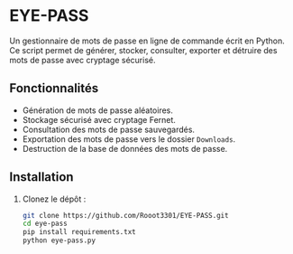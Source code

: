 # EYE-PASS

Un gestionnaire de mots de passe en ligne de commande écrit en Python. Ce script permet de générer, stocker, consulter, exporter et détruire des mots de passe avec cryptage sécurisé.

## Fonctionnalités

- Génération de mots de passe aléatoires.
- Stockage sécurisé avec cryptage Fernet.
- Consultation des mots de passe sauvegardés.
- Exportation des mots de passe vers le dossier `Downloads`.
- Destruction de la base de données des mots de passe.

## Installation

1. Clonez le dépôt :

   ```bash
   git clone https://github.com/Rooot3301/EYE-PASS.git   
   cd eye-pass
   pip install requirements.txt
   python eye-pass.py
